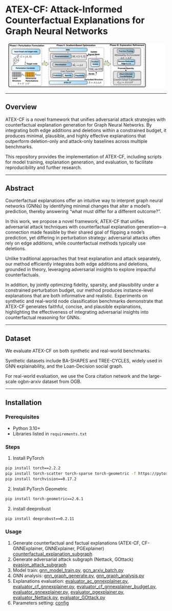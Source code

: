 
# ATEX-CF: Attack-Informed Counterfactual Explanations for Graph Neural Networks

<p align="center">
  <img src="figs/architectureDiagram.png.igr" alt="Method" width="800"/>
</p>

---

## Overview  

ATEX-CF is a novel framework that unifies adversarial attack strategies with counterfactual explanation generation for Graph Neural Networks. By integrating both edge additions and deletions within a constrained budget, it produces minimal, plausible, and highly effective explanations that outperform deletion-only and attack-only baselines across multiple benchmarks.

This repository provides the implementation of ATEX-CF, including scripts for model training, explanation generation, and evaluation, to facilitate reproducibility and further research.  

---

## Abstract  

Counterfactual explanations offer an intuitive way to interpret graph neural networks (GNNs) by identifying minimal changes that alter a model’s prediction, thereby answering “what must differ for a different outcome?”. 

In this work, we propose a novel framework, ATEX-CF that unifies adversarial attack techniques with counterfactual explanation generation—a connection made feasible by their shared goal of flipping a node’s prediction, yet differing in perturbation strategy: adversarial attacks often rely on edge additions, while counterfactual methods typically use deletions.

Unlike traditional approaches that treat explanation and attack separately, our method efficiently integrates both edge additions and deletions, grounded in theory, leveraging adversarial insights to explore impactful counterfactuals.

In addition, by jointly optimizing fidelity, sparsity, and plausibility under a constrained perturbation budget, our method produces instance-level explanations that are both informative and realistic.
Experiments on synthetic and real-world node classification benchmarks demonstrate that ATEX-CF generates faithful, concise, and plausible explanations, highlighting the effectiveness of integrating adversarial insights into counterfactual reasoning for GNNs.

---

## Dataset  

We evaluate ATEX-CF on both synthetic and real-world benchmarks.

Synthetic datasets include BA-SHAPES and TREE-CYCLES, widely used in GNN explainability, and the Loan-Decision social graph. 

For real-world evaluation, we use the Cora citation network and the large-scale ogbn-arxiv dataset from OGB.

---


## Installation  

### Prerequisites  
- Python 3.10+  
- Libraries listed in `requirements.txt`  

### Steps  

1. Install PyTorch  
```bash
pip install torch==2.2.2
pip install torch-scatter torch-sparse torch-geometric -f https://pytorch-geometric.com/whl/torch-2.2.2+cpu.html
pip install torchvision==0.17.2
```

2. Install PyTorch Geometric
```bash
pip install torch-geometric==2.6.1
```

2. install deeprobust
```bash
pip install deeprobust==0.2.11
```

### Usage

1. Generate counterfactual and factual explanations (ATEX-CF, CF-GNNExplainer, GNNExplainer, PGExplainer) [counterfactual_explanation_subgraph](counterfactual_explanation_subgraph)
2. Generate adversarial attack subgraph (Nettack, GOttack) [evasion_attack_subgraph](evasion_attack_subgraph)
3. Model train: [gnn_model_train.py](gnn_model_train.py), [gcn_arxiv_batch.py](gcn_arxiv_batch.py)
4. GNN analysis: [gnn_graph_generate.py](gnn_graph_generate.py), [gnn_graph_analysis.py](gnn_graph_analysis.py)
5. Explanations evaluation: [evaluator_ac_gnnexplainer.py](evaluator_ac_gnnexplainer.py), [evaluator_cf_gnnexplainer.py](evaluator_cf_gnnexplainer.py), [evaluator_cf_gnnexplainer_budget.py](evaluator_cf_gnnexplainer_budget.py), [evaluator_gnnexplainer.py](evaluator_gnnexplainer.py), [evaluator_pgexplainer.py](evaluator_pgexplainer.py), [evaluator_Nettack.py](evaluator_Nettack.py), [evaluator_GOttack.py](evaluator_GOttack.py)
6. Parameters setting: [config](config)